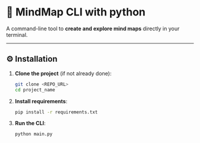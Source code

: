# 🧠 MindMap CLI with python

A command-line tool to **create and explore mind maps** directly in your terminal.

---

## ⚙️ Installation

1. **Clone the project** (if not already done):

   ```bash
   git clone <REPO_URL>
   cd project_name
   
2. **Install requirements**:
   ```bash
   pip install -r requirements.txt

3. **Run the CLI**:
   ```bash
   python main.py

